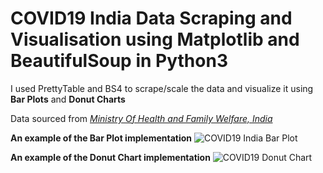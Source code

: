 # COVID19 India Data Scraping and Visualisation using Matplotlib and BeautifulSoup in Python3
<p>I used PrettyTable and BS4 to scrape/scale the data and visualize it using <b>Bar Plots</b> and <b>Donut Charts</b></p>
Data sourced from <em><a href="https://www.mohfw.gov.in">Ministry Of Health and Family Welfare, India</a></em>



<strong>An example of the Bar Plot implementation</strong>
![COVID19 India Bar Plot](https://user-images.githubusercontent.com/52102987/78726180-fd29b380-794e-11ea-9206-7f088d2f0798.png)


<strong>An example of the Donut Chart implementation</strong>
![COVID19 Donut Chart](https://user-images.githubusercontent.com/52102987/78726178-fbf88680-794e-11ea-9a80-7186d0d4d084.png)
